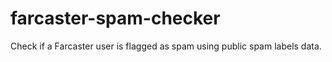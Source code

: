 # farcaster-spam-checker
Check if a Farcaster user is flagged as spam using public spam labels data.
